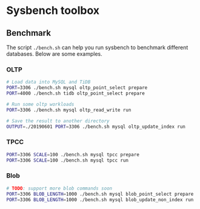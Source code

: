 # Sysbench toolbox 

## Benchmark 

The script `./bench.sh` can help you run sysbench to benchmark different databases. Below are some examples.

### OLTP

```bash
# Load data into MySQL and TiDB
PORT=3306 ./bench.sh mysql oltp_point_select prepare
PORT=4000 ./bench.sh tidb oltp_point_select prepare

# Run some oltp workloads
PORT=3306 ./bench.sh mysql oltp_read_write run

# Save the result to another directory 
OUTPUT=./20190601 PORT=3306 ./bench.sh mysql oltp_update_index run
```

### TPCC

```bash
PORT=3306 SCALE=100 ./bench.sh mysql tpcc prepare
PORT=3306 SCALE=100 ./bench.sh mysql tpcc run
```

### Blob

```bash
# TODO: support more blob commands soon
PORT=3306 BLOB_LENGTH=1000 ./bench.sh mysql blob_point_select prepare
PORT=3306 BLOB_LENGTH=1000 ./bench.sh mysql blob_update_non_index run
```